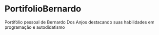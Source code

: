 # PortifolioBernardo
Portifólio pessoal de Bernardo Dos Anjos destacando suas habilidades em programação  e autodidatismo 
